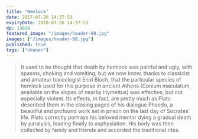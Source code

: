 ```yaml
---
title: "Hemlock"
date: 2017-07-26 14:37:53
expiryDate: 2018-07-26 14:37:53
dp: 13890
featured_image: "/images/header-90.jpg"
images: ["/images/header-90.jpg"]
published: true
tags: ["okunan"]
---
```




> It used to be thought that death by hemlock was painful and ugly, with spasms,
> choking and vomiting; but we now know, thanks to classicist and amateur
> toxicologist Enid Bloch, that the particular species of hemlock used for this
> purpose in ancient Athens (Conium maculatum, available on the slopes of nearby
> Hymettus) was effective, but not especially violent. Its effects, in fact, are
> pretty much as Plato described them in the closing pages of his dialogue Phaedo,
> a beautiful and profound work set in prison on the last day of Socrates’ life.
> Plato correctly portrays his beloved mentor dying a gradual death by paralysis,
> leading finally to asphyxiation. His body was then collected by family and
> friends and accorded the traditional rites.




